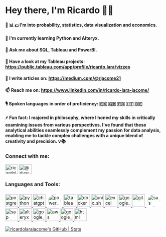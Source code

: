 # Hey there, I'm Ricardo 🖖🏼


#### 🎲 📊 💵 I'm into probability, statistics, data visualization and economics.

#### 🌱 I'm currently learning Python and Alteryx.

#### 💬 Ask me about SQL, Tableau and PowerBI.

#### 👀 Have a look at my Tableau projects: https://public.tableau.com/app/profile/ricardo.lara/vizzes

#### 📝 I write articles on: https://medium.com/@rjacome21

#### 📫 Reach me on: https://www.linkedin.com/in/ricardo-lara-jacome/

#### 🎙️ Spoken languages in order of proficiency: 🇪🇸 🇬🇧 🇫🇷 🇮🇹 🇩🇪

#### ⚡ Fun fact: I majored in philosophy, where I honed my skills in critically examining issues from various perspectives. I've found that these analytical abilities seamlessly complement my passion for data analysis, enabling me to tackle complex challenges with a unique blend of creativity and precision. 💡📚

<h3 align="left">Connect with me:</h3>
<p align="left">
<a href="https://www.linkedin.com/in/ricardo-lara-jacome/" target="blank"><img align="center" src="https://raw.githubusercontent.com/rahuldkjain/github-profile-readme-generator/master/src/images/icons/Social/linked-in-alt.svg" alt="ricardolarajacome" height="30" width="40" /></a>
<a href="https://medium.com/@rjacome21" target="blank"><img align="center" src="https://raw.githubusercontent.com/rahuldkjain/github-profile-readme-generator/master/src/images/icons/Social/medium.svg" alt="@dvar0" height="30" width="40" /></a>
</p>


<h3 align="left">Languages and Tools:</h3>
<p align="left"> <a href="https://www.postgresql.org/" target="_blank" rel="noreferrer"> <img src="https://cdn.worldvectorlogo.com/logos/postgresql.svg" alt="postgresql" width="40 "height="40"/> </a> <a href="https://www.python.org/" target="_blank" rel="noreferrer"> <img src="https://cdn.worldvectorlogo.com/logos/python-5.svg" alt="python" width="40" height="40"/> </a> <a href="https://chat.openai.com/" target="_blank" rel="noreferrer"> <img src="https://cdn.worldvectorlogo.com/logos/chatgpt-4.svg" alt="chatgpt" width="40" height="40"/> </a> <a href="https://www.microsoft.com/en-us/power-platform/products/power-bi" target="_blank" rel="noreferrer"> <img src="https://cdn.worldvectorlogo.com/logos/power-bi.svg" alt="power_bi" width="40" height="40" style="background-color: white; padding: 5px; border-radius: 50%;"/> </a> <a href="https://www.tableau.com/products/public/download" target="_blank" rel="noreferrer"> <img src="https://cdn.worldvectorlogo.com/logos/tableau-software.svg" alt="tableau" width="40" height="40"/> </a> <a href="https://www.docker.com/" target="_blank" rel="noreferrer"> <img src="https://cdn.worldvectorlogo.com/logos/docker-4.svg" alt="docker" width="40" height="40"/> </a> <a href="https://tldp.org" target="_blank" rel="noreferrer"> <img src="https://cdn.worldvectorlogo.com/logos/bash-2.svg" alt="unix_shell" width="40" height="40"/> </a> <a href="https://www.microsoft.com/en-us/microsoft-365/excel" target="_blank" rel="noreferrer"> <img src="https://cdn.worldvectorlogo.com/logos/excel-4.svg" alt="excel" width="40" height="40"/> </a> <a href="https://docs.google.com/spreadsheets/" target="_blank" rel="noreferrer"> <img src="https://cdn.worldvectorlogo.com/logos/google-sheets-logo-icon.svg" alt="google_sheets" width="40" height="40"/> </a> <a href="https://git-scm.com/" target="_blank" rel="noreferrer"> <img src="https://cdn.worldvectorlogo.com/logos/git-icon.svg" alt="git" width="40" height="40"/> </a> <a href="https://www.sas.com/en_ca/home.html" target="_blank" rel="noreferrer"> <img src="https://cdn.worldvectorlogo.com/logos/sas-6.svg" alt="sas" width="40" height="40" style="background-color: white; padding: 5px; border-radius: 50%;"/> </a> <a href="https://www.sap.com/canada/index.html" target="_blank" rel="noreferrer"> <img src="https://cdn.worldvectorlogo.com/logos/sap-3.svg" alt="sap" width="40" height="40"/> </a> <a href="https://www.alteryx.com/" target="_blank" rel="noreferrer"> <img src="https://cdn.worldvectorlogo.com/logos/alteryx-logo-1.svg" alt="alteryx" width="40" height="40"/> </a> <a href="https://cloud.google.com" target="_blank" rel="noreferrer"> <img src="https://cdn.worldvectorlogo.com/logos/google-cloud-1.svg" alt="google_cloud" width="40" height="40"/> </a> <a href="https://aws.amazon.com/" target="_blank" rel="noreferrer"> <img src="https://cdn.worldvectorlogo.com/logos/aws-2.svg" alt="aws" width="40" height="40"/> </a> </a> <a href="https://analytics.google.com" target="_blank" rel="noreferrer"> <img src="https://cdn.worldvectorlogo.com/logos/google-analytics-4.svg" alt="google_analytics" width="40" height="40"/> </a> </a> <a href="https://html.com/" target="_blank" rel="noreferrer"> <img src="https://cdn.worldvectorlogo.com/logos/html-1.svg" alt="html" width="40" height="40"/> </a> 

[![ricardolarajacome's GitHub | Stats](https://stats.quine.sh/ricardolarajacome/github?theme=dark)](https://quine.sh?utm_source=widgets&utm_campaign=ricardolarajacome)



